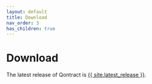 ```yaml
---
layout: default
title: Download
nav_order: 3
has_children: true
---
```

Download
========

The latest release of Qontract is [{{ site.latest_release }}](/download/latest.html).

